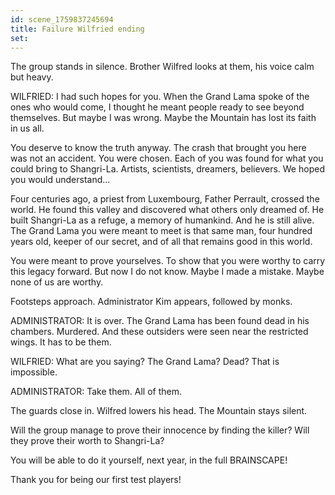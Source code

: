```yaml
---
id: scene_1759837245694
title: Failure Wilfried ending
set:
---
```


The group stands in silence.
Brother Wilfred looks at them, his voice calm but heavy.

WILFRIED: I had such hopes for you.
When the Grand Lama spoke of the ones who would come,
I thought he meant people ready to see beyond themselves.
But maybe I was wrong.
Maybe the Mountain has lost its faith in us all.

You deserve to know the truth anyway.
The crash that brought you here was not an accident.
You were chosen.
Each of you was found for what you could bring to Shangri-La.
Artists, scientists, dreamers, believers.
We hoped you would understand...

Four centuries ago, a priest from Luxembourg, Father Perrault, crossed the world.
He found this valley and discovered what others only dreamed of.
He built Shangri-La as a refuge, a memory of humankind.
And he is still alive.
The Grand Lama you were meant to meet is that same man,
four hundred years old, keeper of our secret,
and of all that remains good in this world.

You were meant to prove yourselves.
To show that you were worthy to carry this legacy forward.
But now I do not know.
Maybe I made a mistake.
Maybe none of us are worthy.

Footsteps approach.
Administrator Kim appears, followed by monks.

ADMINISTRATOR: It is over.
The Grand Lama has been found dead in his chambers. Murdered.
And these outsiders were seen near the restricted wings.
It has to be them.

WILFRIED: What are you saying? The Grand Lama? Dead? That is impossible.

ADMINISTRATOR: Take them. All of them.

The guards close in.
Wilfred lowers his head.
The Mountain stays silent.

Will the group manage to prove their innocence by finding the killer? Will they prove their worth to Shangri-La?

You will be able to do it yourself, next year, in the full BRAINSCAPE!

Thank you for being our first test players!
